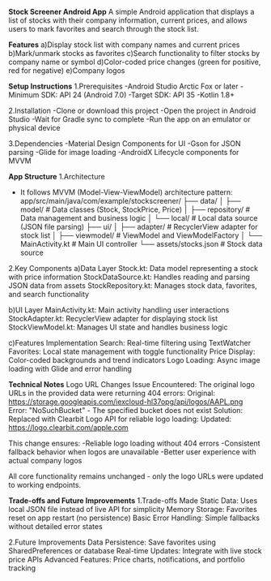 **Stock Screener Android App**
A simple Android application that displays a list of stocks with their company information, current prices, and allows users to mark favorites and search through the stock list.

**Features**
a)Display stock list with company names and current prices
b)Mark/unmark stocks as favorites
c)Search functionality to filter stocks by company name or symbol
d)Color-coded price changes (green for positive, red for negative)
e)Company logos

**Setup Instructions**
1.Prerequisites
-Android Studio Arctic Fox or later
-Minimum SDK: API 24 (Android 7.0)
-Target SDK: API 35
-Kotlin 1.8+

2.Installation
-Clone or download this project
-Open the project in Android Studio
-Wait for Gradle sync to complete
-Run the app on an emulator or physical device

3.Dependencies
-Material Design Components for UI
-Gson for JSON parsing
-Glide for image loading
-AndroidX Lifecycle components for MVVM

**App Structure**
1.Architecture
- It follows MVVM (Model-View-ViewModel) architecture pattern:
app/src/main/java/com/example/stockscreener/
├── data/
│   ├── model/              # Data classes (Stock, StockPrice, Price)
│   ├── repository/         # Data management and business logic
│   └── local/              # Local data source (JSON file parsing)
├── ui/
│   ├── adapter/            # RecyclerView adapter for stock list
│   ├── viewmodel/          # ViewModel and ViewModelFactory
│   └── MainActivity.kt     # Main UI controller
└── assets/stocks.json      # Stock data source

2.Key Components
a)Data Layer
Stock.kt: Data model representing a stock with price information
StockDataSource.kt: Handles reading and parsing JSON data from assets
StockRepository.kt: Manages stock data, favorites, and search functionality

b)UI Layer
MainActivity.kt: Main activity handling user interactions
StockAdapter.kt: RecyclerView adapter for displaying stock list
StockViewModel.kt: Manages UI state and handles business logic

c)Features Implementation
Search: Real-time filtering using TextWatcher
Favorites: Local state management with toggle functionality
Price Display: Color-coded backgrounds and trend indicators
Logo Loading: Async image loading with Glide and error handling

**Technical Notes**
Logo URL Changes
Issue Encountered: The original logo URLs in the provided data were returning 404 errors:
Original: https://storage.googleapis.com/iexcloud-hl37opg/api/logos/AAPL.png
Error: "NoSuchBucket" - The specified bucket does not exist
Solution: Replaced with Clearbit Logo API for reliable logo loading:
Updated: https://logo.clearbit.com/apple.com

This change ensures:
-Reliable logo loading without 404 errors
-Consistent fallback behavior when logos are unavailable
-Better user experience with actual company logos

All core functionality remains unchanged - only the logo URLs were updated to working endpoints.

**Trade-offs and Future Improvements**
1.Trade-offs Made
Static Data: Uses local JSON file instead of live API for simplicity
Memory Storage: Favorites reset on app restart (no persistence)
Basic Error Handling: Simple fallbacks without detailed error states

2.Future Improvements
Data Persistence: Save favorites using SharedPreferences or database
Real-time Updates: Integrate with live stock price APIs
Advanced Features: Price charts, notifications, and portfolio tracking
